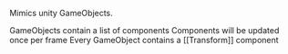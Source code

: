 Mimics unity GameObjects.

GameObjects contain a list of components
Components will be updated once per frame
Every GameObject contains a [[Transform]] component